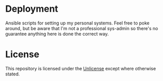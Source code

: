 # Deployment

Ansible scripts for setting up my personal systems. Feel free to poke around, but be aware that I'm not a professional sys-admin so there's no guarantee anything here is done the correct way.

# License

This repository is licensed under the [Unlicense](license.md) except where otherwise stated.